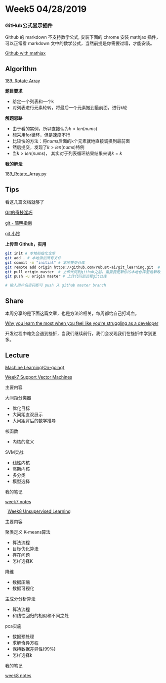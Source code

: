 # Week5 04/28/2019

### GitHub公式显示插件
Github 的 markdown 不支持数学公式, 安装下面的 chrome 安装 mathjax 插件，可以正常看 markdown 文中的数学公式，当然前提是你需要过墙，才能安装。


[Github with mathjax](https://chrome.google.com/webstore/detail/github-with-mathjax/ioemnmodlmafdkllaclgeombjnmnbima)


## Algorithm

[189. Rotate Array](https://leetcode.com/problems/rotate-array/)

**题目要求**
- 给定一个列表和一个k
- 对列表进行元素轮转，将最后一个元素搬到最前面，进行k轮

**解题思路**
- 由于看的实例，所以直接认为$k < len(nums)$
- 想采用for循环，但是速度不行
- 比较快的方法：将$nums$后面的k个元素就地直接调换到最前面
- 然后提交，发现了$k > len(nums)$特例
- 当$k > len(nums)$， 其实对于列表循环结果结果来说$k = k % len(nums)$

**我的解法**

[189_Rotate_Array.py](https://github.com/rubust-ai/Leetcode-python3/blob/master/189_Rotate_Array.py)




## Tips

看这几篇文档就够了

[Git的奇技淫巧](https://github.com/521xueweihan/git-tips)

[git - 简明指南](http://rogerdudler.github.io/git-guide/index.zh.html)

[git 小抄](http://rogerdudler.github.io/git-guide/files/git_cheat_sheet.pdf)

**上传至 Github，实用**

```bash
git init # 本地初始化仓库
git add . # 本地添加所有文件
git commit -m "initial" # 本地提交仓库
git remote add origin https://github.com/rubust-ai/git_learning.git  # 将本地代码关联到github上
git pull origin master  # 上传代码到github之前，需要要更新你的本地仓库至最新改动
git push -u origin master # 上传代码到远程git仓库

# 输入用户名密码即可 push 入 github master branch
```


## Share

本周分享的是下面这篇文章，也是方法论相关，每周都给自己打鸡血。

[Why you learn the most when you feel like you’re struggling as a developer](https://medium.freecodecamp.org/why-you-learn-the-most-when-you-feel-like-youre-struggling-as-a-developer-7513327c8ee4)

开发过程中难免会遇到挫折，当我们继续前行，我们会发现我们在挫折中学到更多。


## Lecture

[Machine Learning(On-going)](https://github.com/rubust-ai/Machine-Learning)

[Week7 Support Vector Machines](https://www.coursera.org/learn/machine-learning/home/week/7)

主要内容


大间距分类器
- 优化目标
- 大间距直观展示
- 大间距背后的数学推导

核函数
- 内核的意义

SVM实战
- 线性内核
- 高斯内核
- 多分类
- 模型选择

我的笔记

[week7 notes](https://github.com/rubust-ai/Machine-Learning/blob/master/week07.md)

&nbsp;
[Week8 Unsupervised Learning](https://www.coursera.org/learn/machine-learning/home/week/8)

主要内容

聚类定义
K-means算法
- 算法流程
- 目标优化算法
- 存在问题
- 怎样选择K


降维
- 数据压缩
- 数据可视化

主成分分析算法
- 算法流程
- 和线性回归的相似和不同之处

pca实施
- 数据预处理
- 求解奇异方程
- 保持数据差异性(99%)
- 怎样选择k


我的笔记

[week8 notes](https://github.com/rubust-ai/Machine-Learning/blob/master/week08.md)

&nbsp;


